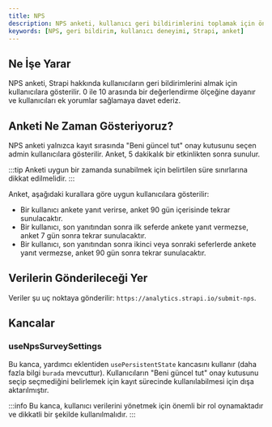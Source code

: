 ```yaml
---
title: NPS
description: NPS anketi, kullanıcı geri bildirimlerini toplamak için önemli bir araçtır. Kullanıcıların deneyimlerini değerlendirmesine ve ek yorumlar sağlamasına olanak tanır.
keywords: [NPS, geri bildirim, kullanıcı deneyimi, Strapi, anket]
---
```


## Ne İşe Yarar

NPS anketi, Strapi hakkında kullanıcıların geri bildirimlerini almak için kullanıcılara gösterilir. 0 ile 10 arasında bir değerlendirme ölçeğine dayanır ve kullanıcıları ek yorumlar sağlamaya davet ederiz.

## Anketi Ne Zaman Gösteriyoruz?

NPS anketi yalnızca kayıt sırasında "Beni güncel tut" onay kutusunu seçen admin kullanıcılara gösterilir. Anket, 5 dakikalık bir etkinlikten sonra sunulur.

:::tip
Anketi uygun bir zamanda sunabilmek için belirtilen süre sınırlarına dikkat edilmelidir.
:::

Anket, aşağıdaki kurallara göre uygun kullanıcılara gösterilir:

- Bir kullanıcı ankete yanıt verirse, anket 90 gün içerisinde tekrar sunulacaktır.
- Bir kullanıcı, son yanıtından sonra ilk seferde ankete yanıt vermezse, anket 7 gün sonra tekrar sunulacaktır.
- Bir kullanıcı, son yanıtından sonra ikinci veya sonraki seferlerde ankete yanıt vermezse, anket 90 gün sonra tekrar sunulacaktır.

## Verilerin Gönderileceği Yer

Veriler şu uç noktaya gönderilir: `https://analytics.strapi.io/submit-nps`.

## Kancalar

### useNpsSurveySettings

Bu kanca, yardımcı eklentiden `usePersistentState` kancasını kullanır (daha fazla bilgi `burada` mevcuttur). Kullanıcıların "Beni güncel tut" onay kutusunu seçip seçmediğini belirlemek için kayıt sürecinde kullanılabilmesi için dışa aktarılmıştır.

:::info
Bu kanca, kullanıcı verilerini yönetmek için önemli bir rol oynamaktadır ve dikkatli bir şekilde kullanılmalıdır.
:::